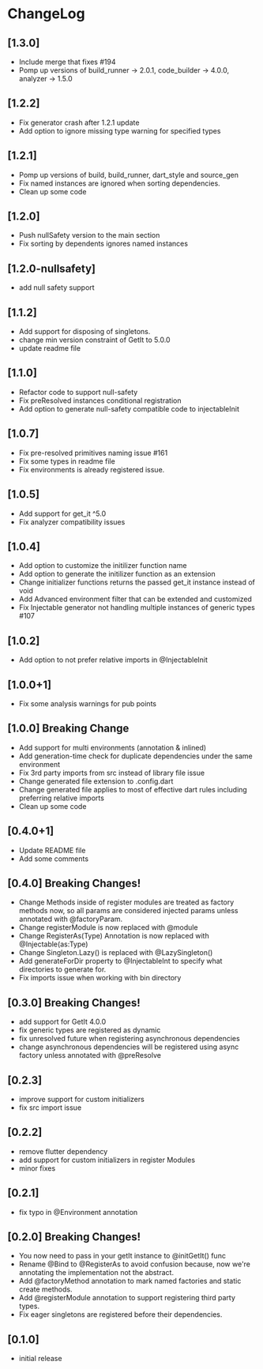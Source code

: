 # ChangeLog
## [1.3.0]
- Include merge that fixes #194
- Pomp up versions of build_runner -> 2.0.1, code_builder -> 4.0.0, analyzer -> 1.5.0 
## [1.2.2]
- Fix generator crash after 1.2.1 update
- Add option to ignore missing type warning for specified types
## [1.2.1]
- Pomp up versions of build, build_runner, dart_style and source_gen
- Fix named instances are ignored when sorting dependencies. 
- Clean up some code
## [1.2.0]
- Push nullSafety version to the main section
- Fix sorting by dependents ignores named instances
## [1.2.0-nullsafety]
- add null safety support
## [1.1.2]
- Add support for disposing of singletons.
- change min version constraint of GetIt to 5.0.0
- update readme file
## [1.1.0]
- Refactor code to support null-safety
- Fix preResolved instances conditional registration
- Add option to generate null-safety compatible code to injectableInit
## [1.0.7]
- Fix pre-resolved primitives naming issue #161
- Fix some types in readme file
- Fix environments is already registered issue.
## [1.0.5]
- Add support for get_it ^5.0
- Fix analyzer compatibility issues
## [1.0.4]
- Add option to customize the initilizer function name
- Add option to generate the initilizer function as an extension
- Change initializer functions returns the passed get_it instance instead of void
- Add Advanced environment filter that can be extended and customized
- Fix Injectable generator not handling multiple instances of generic types #107
## [1.0.2]
- Add option to not prefer relative imports in @InjectableInit
## [1.0.0+1]
- Fix some analysis warnings for pub points
## [1.0.0] Breaking Change
- Add support for multi environments (annotation & inlined)
- Add generation-time check for duplicate dependencies under the same environment
- Fix 3rd party imports from src instead of library file issue
- Change generated file extension to .config.dart
- Change generated file applies to most of effective dart rules including preferring relative imports
- Clean up some code

## [0.4.0+1] 
- Update README file
- Add some comments
## [0.4.0] Breaking Changes!
- Change Methods inside of register modules are treated as factory methods now,
  so all params are considered injected params unless annotated with @factoryParam.
- Change registerModule is now replaced with @module
- Change RegisterAs(Type) Annotation is now replaced with @Injectable(as:Type)
- Change Singleton.Lazy() is replaced with @LazySingleton()
- Add generateForDir property to @InjectableInt to specify what directories to generate for.
- Fix imports issue when working with bin directory

 
## [0.3.0] Breaking Changes!
- add support for GetIt 4.0.0
- fix generic types are registered as dynamic
- fix unresolved future when registering asynchronous dependencies
- change asynchronous dependencies will be registered using async factory unless annotated with @preResolve

## [0.2.3]
- improve support for custom initializers
- fix src import issue

## [0.2.2]
- remove flutter dependency
- add support for custom initializers in register Modules
- minor fixes

## [0.2.1]

- fix typo in @Environment annotation

## [0.2.0] Breaking Changes!

- You now need to pass in your getIt instance to @initGetIt() func
- Rename @Bind to @RegisterAs to avoid confusion because,
  now we're annotating the implementation not the abstract.
- Add @factoryMethod annotation to mark named factories and static create methods.
- Add @registerModule annotation to support registering third party types.
- Fix eager singletons are registered before their dependencies.

## [0.1.0]

- initial release
